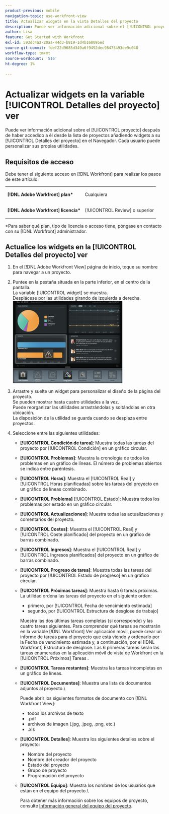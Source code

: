 ```yaml
---
product-previous: mobile
navigation-topic: use-workfront-view
title: Actualizar widgets en la vista Detalles del proyecto
description: Puede ver información adicional sobre el [!UICONTROL proyecto] después de haber accedido a él desde la lista de proyectos añadiendo widgets a su [!UICONTROL Detalles del proyecto] en el Navegador. Cada usuario puede personalizar sus propias utilidades.
author: Lisa
feature: Get Started with Workfront
exl-id: 593dc4a2-20aa-44d3-b819-1d4b160095ed
source-git-commit: fdef22d9685d349a6f9492dec98475493ee9c048
workflow-type: tm+mt
source-wordcount: '516'
ht-degree: 1%

---
```


# Actualizar widgets en la variable [!UICONTROL Detalles del proyecto] ver

Puede ver información adicional sobre el [!UICONTROL proyecto] después de haber accedido a él desde la lista de proyectos añadiendo widgets a su [!UICONTROL Detalles del proyecto] en el Navegador. Cada usuario puede personalizar sus propias utilidades.

## Requisitos de acceso

Debe tener el siguiente acceso en [!DNL Workfront] para realizar los pasos de este artículo:

<table style="table-layout:auto"> 
 <col> 
 </col> 
 <col> 
 </col> 
 <tbody> 
  <tr> 
   <td role="rowheader"><strong>[!DNL Adobe Workfront] plan*</strong></td> 
   <td> <p>Cualquiera</p> </td> 
  </tr> 
  <tr> 
   <td role="rowheader"><strong>[!DNL Adobe Workfront] licencia*</strong></td> 
   <td> <p>[!UICONTROL Review] o superior</p> </td> 
  </tr> 
 </tbody> 
</table>

&#42;Para saber qué plan, tipo de licencia o acceso tiene, póngase en contacto con su [!DNL Workfront] administrador.

## Actualice los widgets en la [!UICONTROL Detalles del proyecto] ver

1. En el [!DNL Adobe Workfront View] página de inicio, toque su nombre para navegar a un proyecto.
1. Puntee en la pestaña situada en la parte inferior, en el centro de la pantalla.\
   La variable [!UICONTROL widget] se muestra.\
   Desplácese por las utilidades girando de izquierda a derecha.\
   ![](assets/screen-shot-2013-009-11-at-8.25.01-am-350x262.png)

1. Arrastre y suelte un widget para personalizar el diseño de la página del proyecto.\
   Se pueden mostrar hasta cuatro utilidades a la vez.\
   Puede reorganizar las utilidades arrastrándolas y soltándolas en otra ubicación.\
   La disposición de la utilidad se guarda cuando se desplaza entre proyectos.

1. Seleccione entre las siguientes utilidades:

   * **[!UICONTROL Condición de tarea]**: Muestra todas las tareas del proyecto por [!UICONTROL Condición] en un gráfico circular.
   * **[!UICONTROL Problemas]**: Muestra la cronología de todos los problemas en un gráfico de líneas. El número de problemas abiertos se indica entre paréntesis.
   * **[!UICONTROL Horas]**: Muestra el [!UICONTROL Real] y [!UICONTROL Horas planificadas] sobre las tareas del proyecto en un gráfico de líneas combinado.
   * **[!UICONTROL Problema]** [!UICONTROL Estado]: Muestra todos los problemas por estado en un gráfico circular.
   * **[!UICONTROL Actualizaciones]**: Muestra todas las actualizaciones y comentarios del proyecto.
   * **[!UICONTROL Costes]**: Muestra el [!UICONTROL Real] y [!UICONTROL Coste planificado] del proyecto en un gráfico de barras combinado.
   * **[!UICONTROL Ingresos]**: Muestra el [!UICONTROL Real] y [!UICONTROL Ingresos planificados] del proyecto en un gráfico de barras combinado.
   * **[!UICONTROL Progreso de tarea]**: Muestra todas las tareas del proyecto por [!UICONTROL Estado de progreso] en un gráfico circular.
   * **[!UICONTROL Próximas tareas]**: Muestra hasta 6 tareas próximas. La utilidad ordena las tareas del proyecto en el siguiente orden:

      * primero, por [!UICONTROL Fecha de vencimiento estimada]
      * segundo, por [!UICONTROL Estructura de desglose de trabajo]

      Muestra las dos últimas tareas completas (si corresponde) y las cuatro tareas siguientes. Para comprender qué tareas se mostrarán en la variable [!DNL Workfront] Ver aplicación móvil, puede crear un informe de tareas para el proyecto que está viendo y ordenarlo por la Fecha de vencimiento estimada y, a continuación, por el [!DNL Workfront] Estructura de desglose. Las 6 primeras tareas serán las tareas enumeradas en la aplicación móvil de vista de Workfront en la [!UICONTROL Próximos] Tareas .

   * **[!UICONTROL Tareas restantes]**: Muestra las tareas incompletas en un gráfico de líneas.
   * **[!UICONTROL Documentos]**: Muestra una lista de documentos adjuntos al proyecto.\

      Puede abrir los siguientes formatos de documento con [!DNL Workfront View]:

      * todos los archivos de texto
      * .pdf
      * archivos de imagen (.jpg, .jpeg, .png, etc.)
      * .xls
   * **[!UICONTROL Detalles]**: Muestra los siguientes detalles sobre el proyecto:

      * Nombre del proyecto
      * Nombre del creador del proyecto
      * Estado del proyecto
      * Grupo de proyecto
      * Programación del proyecto
   * **[!UICONTROL Equipo]**: Muestra los nombres de los usuarios que están en el equipo del proyecto.\

      Para obtener más información sobre los equipos de proyecto, consulte [Información general del equipo del proyecto](../../../manage-work/projects/planning-a-project/project-team-overview.md).
